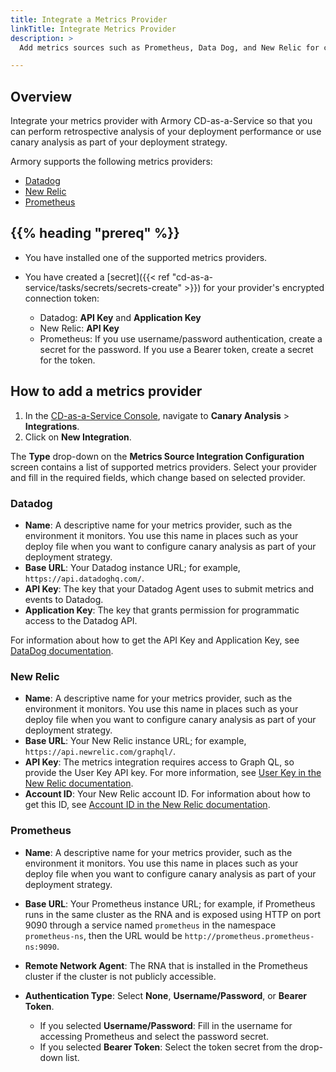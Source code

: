 ```yaml
---
title: Integrate a Metrics Provider
linkTitle: Integrate Metrics Provider
description: >
  Add metrics sources such as Prometheus, Data Dog, and New Relic for canary analysis in Armory Continuous Deployment-as-a-Service.

---
```


## Overview

Integrate your metrics provider with Armory CD-as-a-Service so that you can perform retrospective analysis of your deployment performance or use canary analysis as part of your deployment strategy.

Armory supports the following metrics providers:

- [Datadog](#datadog)
- [New Relic](#new-relic)
- [Prometheus](#prometheus)

## {{% heading "prereq" %}}

- You have installed one of the supported metrics providers.
- You have created a [secret]({{< ref "cd-as-a-service/tasks/secrets/secrets-create" >}}) for your provider's encrypted connection token:

   - Datadog: **API Key** and **Application Key**
   - New Relic: **API Key**
   - Prometheus: If you use username/password authentication, create a secret for the password. If you use a Bearer token, create a secret for the token.


## How to add a metrics provider

1. In the [CD-as-a-Service Console](https://console.cloud.armory.io/), navigate to **Canary Analysis** > **Integrations**.
1. Click on **New Integration**.

The **Type** drop-down on the **Metrics Source Integration Configuration** screen contains a list of supported metrics providers. Select your provider and fill in the required fields, which change based on selected provider.

### Datadog

- **Name**: A descriptive name for your metrics provider, such as the environment it monitors. You use this name in places such as your deploy file when you want to configure canary analysis as part of your deployment strategy.
- **Base URL**: Your Datadog instance URL; for example, `https://api.datadoghq.com/`.
- **API Key**: The key that your Datadog Agent uses to submit metrics and events to Datadog.
- **Application Key**: The key that grants permission for programmatic access to the Datadog API.   

For information about how to get the API Key and Application Key, see [DataDog documentation](https://docs.datadoghq.com/account_management/api-app-keys/).

### New Relic

- **Name**: A descriptive name for your metrics provider, such as the environment it monitors. You use this name in places such as your deploy file when you want to configure canary analysis as part of your deployment strategy.
- **Base URL**: Your New Relic instance URL; for example, `https://api.newrelic.com/graphql/`.
- **API Key**: The metrics integration requires access to Graph QL, so provide the User Key API key. For more information, see [User Key in the New Relic documentation](https://docs.newrelic.com/docs/apis/accounts-api/new-relic-user-key-api-key/).
- **Account ID**: Your New Relic account ID. For information about how to get this ID, see [Account ID in the New Relic documentation](https://docs.newrelic.com/docs/apis/accounts-api/new-relic-account-id/).

### Prometheus

- **Name**: A descriptive name for your metrics provider, such as the environment it monitors. You use this name in places such as your deploy file when you want to configure canary analysis as part of your deployment strategy.
- **Base URL**: Your Prometheus instance URL; for example, if Prometheus runs in the same cluster as the RNA and is exposed using HTTP on port 9090 through a service named `prometheus` in the namespace `prometheus-ns`, then the URL would be `http://prometheus.prometheus-ns:9090`.
- **Remote Network Agent**: The RNA that is installed in the Prometheus cluster if the cluster is not publicly accessible.
- **Authentication Type**: Select **None**, **Username/Password**, or **Bearer Token**.

   - If you selected **Username/Password**: Fill in the username for accessing Prometheus and select the password secret.
   - If you selected **Bearer Token**: Select the token secret from the drop-down list.


